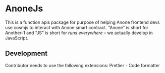# AnoneJs
This is a function apis package for purpose of helping Anone frontend devs use cosmjs to interact with Anone smart contract.
"Anone" is short for Another-1 and "JS" is short for _runs everywhere_ – we actually develop in JavaScript.

## Development
Contributor needs to use the following extensions:
Prettier - Code formatter